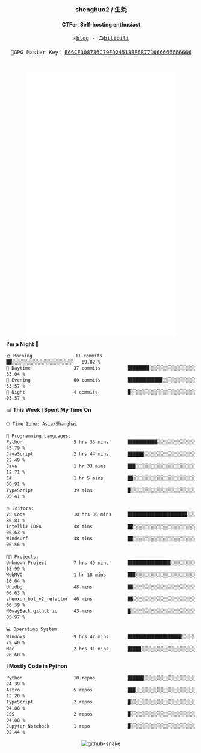 <h3 align="center"> shenghuo2 / 生蚝 </h3>
<h4 align="center" >CTFer, Self-hosting enthusiast</h3>


<p align="center">
  <samp>
    ✍️<a href="https://blog.shenghuo2.top/">blog</a> -
    📺<a href="https://space.bilibili.com/85894935">bilibili</a>
  </samp>
</p>
<p align="center">
  <samp>
     🔐GPG Master Key: <a align="center" href="https://github.com/shenghuo2.gpg">B66CF308736C79FD245138F68771666666666666</a>
  </samp>
</p>
<br>
<p align="center">
  <a href="https://github.com/shenghuo2">
    <img width="400" align="top" src="https://github.com/shenghuo2/shenghuo2/blob/main/metrics.left.svg" />
  </a>
  <a href="https://github.com/shenghuo2">
    <img width="400" align="top" src="https://github.com/shenghuo2/shenghuo2/blob/main/metrics.right.svg" />
  </a>
</p>


<!--START_SECTION:waka-->
**I'm a Night 🦉** 

```text
🌞 Morning                11 commits          ██░░░░░░░░░░░░░░░░░░░░░░░   09.82 % 
🌆 Daytime                37 commits          ████████░░░░░░░░░░░░░░░░░   33.04 % 
🌃 Evening                60 commits          █████████████░░░░░░░░░░░░   53.57 % 
🌙 Night                  4 commits           █░░░░░░░░░░░░░░░░░░░░░░░░   03.57 % 
```


📊 **This Week I Spent My Time On** 

```text
🕑︎ Time Zone: Asia/Shanghai

💬 Programming Languages: 
Python                   5 hrs 35 mins       ███████████░░░░░░░░░░░░░░   45.79 % 
JavaScript               2 hrs 44 mins       ██████░░░░░░░░░░░░░░░░░░░   22.49 % 
Java                     1 hr 33 mins        ███░░░░░░░░░░░░░░░░░░░░░░   12.71 % 
C#                       1 hr 5 mins         ██░░░░░░░░░░░░░░░░░░░░░░░   08.91 % 
TypeScript               39 mins             █░░░░░░░░░░░░░░░░░░░░░░░░   05.41 % 

🔥 Editors: 
VS Code                  10 hrs 36 mins      ██████████████████████░░░   86.81 % 
IntelliJ IDEA            48 mins             ██░░░░░░░░░░░░░░░░░░░░░░░   06.63 % 
Windsurf                 48 mins             ██░░░░░░░░░░░░░░░░░░░░░░░   06.56 % 

🐱‍💻 Projects: 
Unknown Project          7 hrs 49 mins       ████████████████░░░░░░░░░   63.99 % 
WebMVC                   1 hr 18 mins        ███░░░░░░░░░░░░░░░░░░░░░░   10.64 % 
Unidbg                   48 mins             ██░░░░░░░░░░░░░░░░░░░░░░░   06.63 % 
zhenxun_bot_v2_refactor  46 mins             ██░░░░░░░░░░░░░░░░░░░░░░░   06.39 % 
N0wayBack.github.io      43 mins             █░░░░░░░░░░░░░░░░░░░░░░░░   05.97 % 

💻 Operating System: 
Windows                  9 hrs 42 mins       ████████████████████░░░░░   79.40 % 
Mac                      2 hrs 31 mins       █████░░░░░░░░░░░░░░░░░░░░   20.60 % 
```

**I Mostly Code in Python** 

```text
Python                   10 repos            ██████░░░░░░░░░░░░░░░░░░░   24.39 % 
Astro                    5 repos             ███░░░░░░░░░░░░░░░░░░░░░░   12.20 % 
TypeScript               2 repos             █░░░░░░░░░░░░░░░░░░░░░░░░   04.88 % 
CSS                      2 repos             █░░░░░░░░░░░░░░░░░░░░░░░░   04.88 % 
Jupyter Notebook         1 repo              █░░░░░░░░░░░░░░░░░░░░░░░░   02.44 % 
```




<!--END_SECTION:waka-->


<div align="center">
  <picture>
    <source media="(prefers-color-scheme: dark)" srcset="https://gist.githubusercontent.com/shenghuo2/bfce20b14ab0484cef03bae6e60e0b3a/raw/github-snake-dark.svg" />
    <source media="(prefers-color-scheme: light)" srcset="https://gist.githubusercontent.com/shenghuo2/bfce20b14ab0484cef03bae6e60e0b3a/raw/github-snake.svg" />
    <img alt="github-snake" src="https://gist.githubusercontent.com/shenghuo2/bfce20b14ab0484cef03bae6e60e0b3a/raw/github-snake.svg" />
  </picture>
</div>

<!--
**shenghuo2/shenghuo2** is a ✨ _special_ ✨ repository because its `README.md` (this file) appears on your GitHub profile.

Here are some ideas to get you started:

- 🔭 I’m currently working on ...
- 🌱 I’m currently learning ...
- 👯 I’m looking to collaborate on ...
- 🤔 I’m looking for help with ...
- 💬 Ask me about ...
- 📫 How to reach me: ...
- 😄 Pronouns: ...
- ⚡ Fun fact: ...
-->
